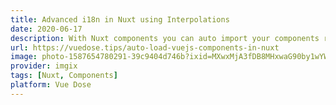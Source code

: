 ```yaml
---
title: Advanced i18n in Nuxt using Interpolations
date: 2020-06-17
description: With Nuxt components you can auto import your components really easily and even comes with support for dynamic imports otherwise known as lazy loading. That means you can just add your component in the template without having to add it to the script tag. This makes development much faster.
url: https://vuedose.tips/auto-load-vuejs-components-in-nuxt
image: photo-1587654780291-39c9404d746b?ixid=MXwxMjA3fDB8MHxwaG90by1wYWdlfHx8fGVufDB8fHw%3D&ixlib=rb-1.2.1&auto=format&fit=crop&w=2550&q=80
provider: imgix
tags: [Nuxt, Components]
platform: Vue Dose
---
```

